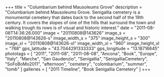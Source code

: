 +++
title = "Columbarium behind Mausoleums Grove"
description = "Columbarium behind Mausoleums Grove. Senigallia cemetery is a monumental cemetery that dates back to the second half of the 19th century. It covers the slopes of one of the hills that surround the town and walking trough its rows is of visual and historic interest."
date = "2011-08-08T14:36:26.000"
image = "20110808@143626"
image_s = "20110808@143626-s"
image_width_s = "375"
image_height_s = "300"
image_xl = "20110808@143626-xl"
image_width_xl = "960"
image_height_xl = "768"
gps_latitude = "43.7044291333333"
gps_longitude = "13.18716645"
phototags = [ "2011", "2011-08", "2011-08-08", "Ancona", "Book", "Europe", "Italy", "Marche", "San Gaudenzio", "Senigallia", "SenigalliaCemetery", "SoFoBoMo2011", "afternoon", "cemetery", "colombarium", "summer", "tomb" ]
galleries = [ "2011 Timeline", "Book Senigallia Cemetery" ]
+++
